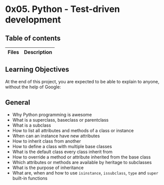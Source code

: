 # 0x05. Python - Test-driven development

## Table of contents

Files | Description
------ | ------

## Learning Objectives
At the end of this project, you are expected to be able to explain to anyone, without the help of Google:

## General
- Why Python programming is awesome
- What is a superclass, baseclass or parentclass
- What is a subclass
- How to list all attributes and methods of a class or instance
- When can an instance have new attributes
- How to inherit class from another
- How to define a class with multiple base classes
- What is the default class every class inherit from
- How to override a method or attribute inherited from the base class
- Which attributes or methods are available by heritage to subclasses
- What is the purpose of inheritance
- What are, when and how to use ```isinstance```, ```issubclass```, ```type``` and ```super``` built-in functions
